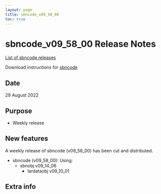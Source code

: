 ```yaml
---
layout: page
title: sbncode_v09_58_00
toc: true
---
```


sbncode_v09_58_00 Release Notes
=======================================================================================

[List of sbncode releases](https://sbnsoftware.github.io/AnalysisInfrastructure/ReleaseManagement/Releases/List_of_SBN_code_releases)

Download instructions for [sbncode]()

Date
---------------------------------------------------
29 August 2022

Purpose
---------------------------------------------------
* Weekly release

New features
---------------------------------------------------
A weekly release of sbncode (v09_58_00)  has been cut and distributed.

* sbncode (v09_58_00):
  Using:
  * sbnobj               v09_14_06
    * lardataobj v09_10_01


Extra info
---------------------------------------------------
